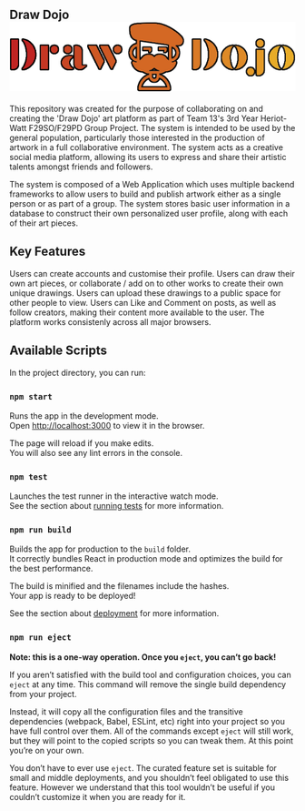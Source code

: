 ## Draw Dojo ![](public/logo2.png)

This repository was created for the purpose of collaborating on and creating the 'Draw Dojo' art platform as part of Team 13's 3rd Year Heriot-Watt F29SO/F29PD
Group Project. The system is intended to be used by the general population, particularly those interested in the production of artwork in a full collaborative environment.
The system acts as a creative social media platform, allowing its users to express and share their artistic talents amongst friends and followers.

The system is composed of a Web Application which uses multiple backend frameworks to allow users to build and publish artwork either as a single person or as part of a group.
The system stores basic user information in a database to construct their own personalized user profile, along with each of their art pieces.

## Key Features

Users can create accounts and customise their profile.
Users can draw their own art pieces, or collaborate / add on to other works to create their own unique drawings.
Users can upload these drawings to a public space for other people to view.
Users can Like and Comment on posts, as well as follow creators, making their content more available to the user.
The platform works consistenly across all major browsers.


## Available Scripts

In the project directory, you can run:

### `npm start`

Runs the app in the development mode.\
Open [http://localhost:3000](http://localhost:3000) to view it in the browser.

The page will reload if you make edits.\
You will also see any lint errors in the console.

### `npm test`

Launches the test runner in the interactive watch mode.\
See the section about [running tests](https://facebook.github.io/create-react-app/docs/running-tests) for more information.

### `npm run build`

Builds the app for production to the `build` folder.\
It correctly bundles React in production mode and optimizes the build for the best performance.

The build is minified and the filenames include the hashes.\
Your app is ready to be deployed!

See the section about [deployment](https://facebook.github.io/create-react-app/docs/deployment) for more information.

### `npm run eject`

**Note: this is a one-way operation. Once you `eject`, you can’t go back!**

If you aren’t satisfied with the build tool and configuration choices, you can `eject` at any time. This command will remove the single build dependency from your project.

Instead, it will copy all the configuration files and the transitive dependencies (webpack, Babel, ESLint, etc) right into your project so you have full control over them. All of the commands except `eject` will still work, but they will point to the copied scripts so you can tweak them. At this point you’re on your own.

You don’t have to ever use `eject`. The curated feature set is suitable for small and middle deployments, and you shouldn’t feel obligated to use this feature. However we understand that this tool wouldn’t be useful if you couldn’t customize it when you are ready for it.
